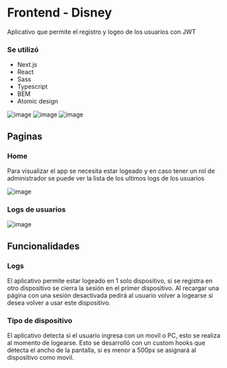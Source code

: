 # Frontend - Disney
Aplicativo que permite el registro y logeo de los usuarios con JWT

### Se utilizó
- Next.js
- React
- Sass
- Typescript
- BEM
- Atomic design




![image](https://user-images.githubusercontent.com/35709873/154653691-399252ef-cfc9-4b8f-83b0-fe6e92bcf6c8.png)
![image](https://user-images.githubusercontent.com/35709873/154653766-c2be5481-e229-437c-8658-92d84c3cd63f.png)
![image](https://user-images.githubusercontent.com/35709873/154655357-fa471fca-2d7f-4b9a-8458-7880871560a4.png)


## Paginas 

### Home

Para visualizar el app se necesita estar logeado y en caso tener un rol de administrador se puede ver la lista de los ultimos logs de los usuarios

![image](https://user-images.githubusercontent.com/35709873/154653943-e3c11f0f-89b3-4f4a-b49b-953146bb32e4.png)

### Logs de usuarios
![image](https://user-images.githubusercontent.com/35709873/154654472-c7f10a1a-ebf3-439e-b3f1-e1392445614c.png)

## Funcionalidades

### Logs
El aplicativo permite estar logeado en 1 solo dispositivo, si se registra en otro dispositivo se cierra la sesión en el primer dispositivo. Al recargar una página
con una sesión desactivada pedirá al usuario volver a logearse si desea volver a usar este dispositivo. 

### Tipo de dispositivo
El aplicativo detecta si el usuario ingresa con un movil o PC, esto se realiza al momento de logearse. Esto se desarrolló con un custom hooks que detecta el ancho de la pantalla, si es menor a 500px se asignará al dispositivo como movil.
